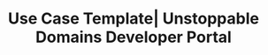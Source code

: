 ---
title: Use Case Template| Unstoppable Domains Developer Portal
description: This page explains the use case of [XXXX] when integrating Unstoppable Domains products.
---